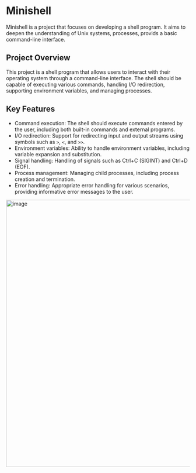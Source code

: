 # Minishell

Minishell is a project that focuses on developing a shell program. It aims to deepen the understanding of Unix systems, processes, provids a basic command-line interface.

## Project Overview

This project is a shell program that allows users to interact with their operating system through a command-line interface. The shell should be capable of executing various commands, handling I/O redirection, supporting environment variables, and managing processes.

## Key Features

- Command execution: The shell should execute commands entered by the user, including both built-in commands and external programs.
- I/O redirection: Support for redirecting input and output streams using symbols such as `>`, `<`, and `>>`.
- Environment variables: Ability to handle environment variables, including variable expansion and substitution.
- Signal handling: Handling of signals such as Ctrl+C (SIGINT) and Ctrl+D (EOF).
- Process management: Managing child processes, including process creation and termination.
- Error handling: Appropriate error handling for various scenarios, providing informative error messages to the user.
<img width="730" alt="image" src="https://user-images.githubusercontent.com/89840461/205446900-ba137aab-9ce3-487b-998c-c36f306957fc.png">

